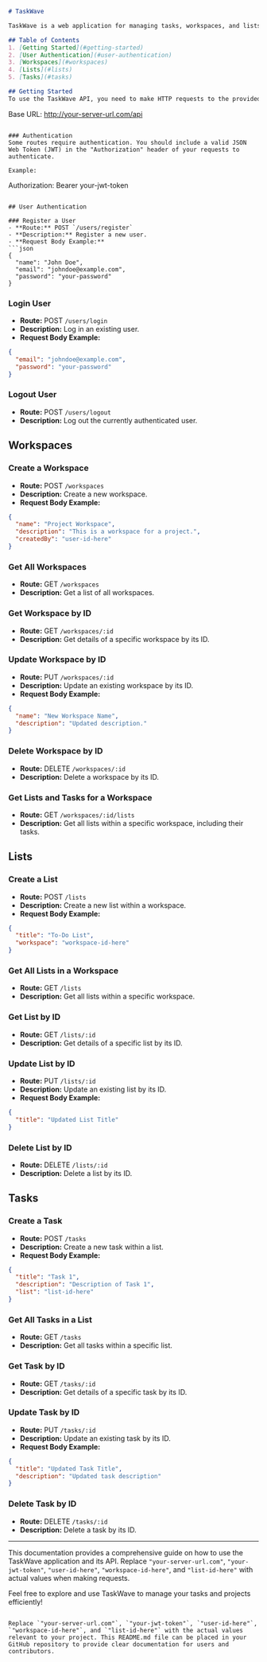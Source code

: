 ```markdown
# TaskWave

TaskWave is a web application for managing tasks, workspaces, and lists. This README provides an overview of how to use the application and its API. You can interact with the API to create and manage workspaces, lists, tasks, and user accounts.

## Table of Contents
1. [Getting Started](#getting-started)
2. [User Authentication](#user-authentication)
3. [Workspaces](#workspaces)
4. [Lists](#lists)
5. [Tasks](#tasks)

## Getting Started
To use the TaskWave API, you need to make HTTP requests to the provided endpoints. Below is the base URL for the API:

```
Base URL: http://your-server-url.com/api
```

### Authentication
Some routes require authentication. You should include a valid JSON Web Token (JWT) in the "Authorization" header of your requests to authenticate.

Example:
```
Authorization: Bearer your-jwt-token
```

## User Authentication

### Register a User
- **Route:** POST `/users/register`
- **Description:** Register a new user.
- **Request Body Example:**
```json
{
  "name": "John Doe",
  "email": "johndoe@example.com",
  "password": "your-password"
}
```

### Login User
- **Route:** POST `/users/login`
- **Description:** Log in an existing user.
- **Request Body Example:**
```json
{
  "email": "johndoe@example.com",
  "password": "your-password"
}
```

### Logout User
- **Route:** POST `/users/logout`
- **Description:** Log out the currently authenticated user.

## Workspaces

### Create a Workspace
- **Route:** POST `/workspaces`
- **Description:** Create a new workspace.
- **Request Body Example:**
```json
{
  "name": "Project Workspace",
  "description": "This is a workspace for a project.",
  "createdBy": "user-id-here"
}
```

### Get All Workspaces
- **Route:** GET `/workspaces`
- **Description:** Get a list of all workspaces.

### Get Workspace by ID
- **Route:** GET `/workspaces/:id`
- **Description:** Get details of a specific workspace by its ID.

### Update Workspace by ID
- **Route:** PUT `/workspaces/:id`
- **Description:** Update an existing workspace by its ID.
- **Request Body Example:**
```json
{
  "name": "New Workspace Name",
  "description": "Updated description."
}
```

### Delete Workspace by ID
- **Route:** DELETE `/workspaces/:id`
- **Description:** Delete a workspace by its ID.

### Get Lists and Tasks for a Workspace
- **Route:** GET `/workspaces/:id/lists`
- **Description:** Get all lists within a specific workspace, including their tasks.

## Lists

### Create a List
- **Route:** POST `/lists`
- **Description:** Create a new list within a workspace.
- **Request Body Example:**
```json
{
  "title": "To-Do List",
  "workspace": "workspace-id-here"
}
```

### Get All Lists in a Workspace
- **Route:** GET `/lists`
- **Description:** Get all lists within a specific workspace.

### Get List by ID
- **Route:** GET `/lists/:id`
- **Description:** Get details of a specific list by its ID.

### Update List by ID
- **Route:** PUT `/lists/:id`
- **Description:** Update an existing list by its ID.
- **Request Body Example:**
```json
{
  "title": "Updated List Title"
}
```

### Delete List by ID
- **Route:** DELETE `/lists/:id`
- **Description:** Delete a list by its ID.

## Tasks

### Create a Task
- **Route:** POST `/tasks`
- **Description:** Create a new task within a list.
- **Request Body Example:**
```json
{
  "title": "Task 1",
  "description": "Description of Task 1",
  "list": "list-id-here"
}
```

### Get All Tasks in a List
- **Route:** GET `/tasks`
- **Description:** Get all tasks within a specific list.

### Get Task by ID
- **Route:** GET `/tasks/:id`
- **Description:** Get details of a specific task by its ID.

### Update Task by ID
- **Route:** PUT `/tasks/:id`
- **Description:** Update an existing task by its ID.
- **Request Body Example:**
```json
{
  "title": "Updated Task Title",
  "description": "Updated task description"
}
```

### Delete Task by ID
- **Route:** DELETE `/tasks/:id`
- **Description:** Delete a task by its ID.

---

This documentation provides a comprehensive guide on how to use the TaskWave application and its API. Replace `"your-server-url.com"`, `"your-jwt-token"`, `"user-id-here"`, `"workspace-id-here"`, and `"list-id-here"` with actual values when making requests.

Feel free to explore and use TaskWave to manage your tasks and projects efficiently!
```

Replace `"your-server-url.com"`, `"your-jwt-token"`, `"user-id-here"`, `"workspace-id-here"`, and `"list-id-here"` with the actual values relevant to your project. This README.md file can be placed in your GitHub repository to provide clear documentation for users and contributors.
